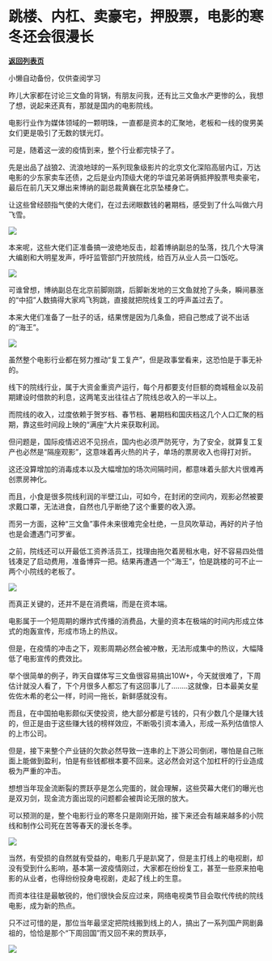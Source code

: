 # 跳楼、内杠、卖豪宅，押股票，电影的寒冬还会很漫长

[**返回列表页**](/gzh/政事堂2019)

小懒自动备份，仅供查阅学习

昨儿大家都在讨论三文鱼的背锅，有朋友问我，还有比三文鱼水产更惨的么，我想了想，说起来还真有，那就是国内的电影院线。

  

电影行业作为媒体领域的一颗明珠，一直都是资本的汇聚地，老板和一线的俊男美女们更是吸引了无数的镁光灯。

  

可是，随着这一波的疫情到来，整个行业都完犊子了。  

  

先是出品了战狼2、流浪地球的一系列现象级影片的北京文化深陷高层内讧，万达电影的少东家卖车还债，之后是业内顶级大佬的华谊兄弟哥俩抵押股票甩卖豪宅，最后在前几天又爆出来博纳的副总裁黄巍在北京坠楼身亡。

  

让这些曾经颐指气使的大佬们，在过去闭眼数钱的暑期档，感受到了什么叫做六月飞雪。  

  

![](https://mmbiz.qpic.cn/mmbiz_jpg/rxhS23yu8cNN9OSw5U4u5swer4K4EhSJHo039UWNZmbFw79Ipg1se7bMyurEH2AeJ8Re7aicXzd2ksfbpBhd7Xw/640?wx_fmt=jpeg)

  

本来呢，这些大佬们正准备搞一波绝地反击，趁着博纳副总的坠落，找几个大导演大编剧和大明星发声，呼吁监管部门开放院线，给百万从业人员一口饭吃。

  

![](https://mmbiz.qpic.cn/mmbiz_png/rxhS23yu8cNN9OSw5U4u5swer4K4EhSJGwCoHsGgR8UzL9zRSHFzffSajKvzW2k8kQiaUDo9CQxmofehHYqPiadA/640?wx_fmt=png)

  

可谁曾想，博纳副总在北京前脚刚跳，后脚新发地的三文鱼就抢了头条，瞬间暴涨的“中招”人数搞得大家鸡飞狗跳，直接就把院线复工的呼声盖过去了。

  

本来大佬们准备了一肚子的话，结果愣是因为几条鱼，把自己憋成了说不出话的“海王”。  

  

![](https://mmbiz.qpic.cn/mmbiz_jpg/rxhS23yu8cNN9OSw5U4u5swer4K4EhSJIYnPkficw6ibwl54Mibib2NmF9qT8JNjYvshafx9T97dnFhnQM1QCOKCJg/640?wx_fmt=jpeg)

  

虽然整个电影行业都在努力推动“复工复产”，但是政事堂看来，这恐怕是于事无补的。

  

线下的院线行业，属于大资金重资产运行，每个月都要支付巨额的商城租金以及前期建设时借款的利息，这两笔支出往往占了院线总收入的一半以上。  

  

而院线的收入，过度依赖于贺岁档、春节档、暑期档和国庆档这几个人口汇聚的档期，靠这些时间段上映的“满座”大片来获取利润。

  

但问题是，国际疫情迟迟不见拐点，国内也必须严防死守，为了安全，就算复工复产也必然是“隔座观影”，这意味着再火热的片子，单场的票房收入也得打对折。

  

这还没算增加的消毒成本以及大幅增加的场次间隔时间，都意味着头部大片很难再创票房神化。  

  

而且，小食是很多院线利润的半壁江山，可如今，在封闭的空间内，观影必然被要求戴口罩，无法进食，自然也几乎断绝了这个重要的收入源。

  

而另一方面，这种“三文鱼”事件未来很难完全杜绝，一旦风吹草动，再好的片子怕也是会遭遇门可罗雀。  

  

之前，院线还可以开最低工资养活员工，找理由拖欠着房租水电，好不容易四处借钱凑足了启动费用，准备博弈一把。结果再遭遇一个“海王”，怕是跳楼的可不止一两个小院线的老板了。  

  

![](https://mmbiz.qpic.cn/mmbiz_jpg/rxhS23yu8cNN9OSw5U4u5swer4K4EhSJa6ywImAOfpJeCCdMHSaukdVgFqom4PPcLfI7F05WQErTAs3pC0HT0w/640?wx_fmt=jpeg)

  

而真正关键的，还并不是在消费端，而是在资本端。  

  

电影属于一个短周期的爆炸式传播的消费品，大量的资本在极端的时间内形成立体式的炮轰宣传，形成市场上的热议。

  

但是，在疫情的冲击之下，观影周期必然会被冲散，无法形成集中的热议，大幅降低了电影宣传的费效比。

  

举个很简单的例子，昨天自媒体写三文鱼很容易搞出10W+，今天就很难了，下周估计就没人看了，下个月很多人都忘了有这回事儿了........这就像，日本最美女星佐佐木希的老公一样，时间一拖长，新鲜感就没有。

  

而且，在中国拍电影颇似天使投资，绝大部分都是亏钱的，只有少数几个是赚大钱的，但正是由于这些赚大钱的榜样效应，不断吸引资本涌入，形成一系列估值惊人的上市公司。

  

但是，接下来整个产业链的欠款必然导致一连串的上下游公司倒闭，哪怕是自己账面上能做到盈利，怕是有些钱都根本要不回来。这必然会对这个加杠杆的行业造成极为严重的冲击。

  

想想当年现金流断裂的贾跃亭是怎么完蛋的，就会理解，这些荧幕大佬们的曝光也是双刃剑，现金流方面出现的问题都会被舆论无限的放大。

  

可以预测的是，整个电影行业的寒冬只是刚刚开始，接下来还会有越来越多的小院线和制作公司死在苦等春天的漫长冬季。  

  

![](https://mmbiz.qpic.cn/mmbiz_jpg/rxhS23yu8cNN9OSw5U4u5swer4K4EhSJMVURtwqoENWw1EY3SzS13GiaBK1HKcZn6fTKWb0KFoTuwGN3CvDFPqw/640?wx_fmt=jpeg)

  

当然，有受损的自然就有受益的，电影几乎是趴窝了，但是主打线上的电视剧，却没有受到什么影响，基本第一波疫情刚过，大家都在纷纷复工，甚至一些原来拍电影的从业者，也得纷纷投身电视剧，走起了线上的生意。  

  

而资本往往是最敏锐的，他们很快会反应过来，网络电视类节目会取代传统的院线电影，成为新的热点。  

  

只不过可惜的是，那位当年最坚定把院线搬到线上的人，搞出了一系列国产网剧鼻祖的，恰恰是那个“下周回国”而又回不来的贾跃亭，

  

![](https://mmbiz.qpic.cn/mmbiz_jpg/rxhS23yu8cPp0iaKAfe0ZsWfgGcY72o9Nror8TicrtnlDsqzY7y4Kum4fM3X0FMEGlbvm9HvZUiaETSnLt4DHNLbQ/640?wx_fmt=jpeg)

